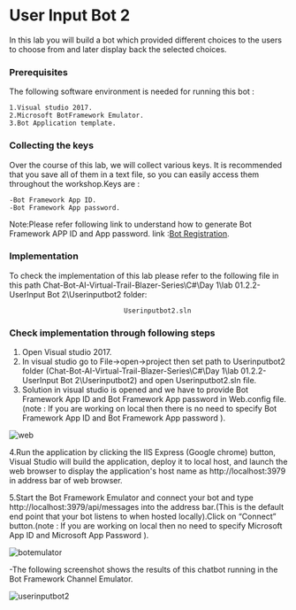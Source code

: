# User Input Bot 2

In this lab you will build a bot which provided different choices to the users to choose from and later display back the selected choices.

### Prerequisites
The following software environment is needed for running this bot :

```
1.Visual studio 2017.
2.Microsoft BotFramework Emulator.
3.Bot Application template.
```

### Collecting the keys

Over the course of this lab, we will collect various keys. It is recommended that you save all of them in a text file, so you can easily access them throughout the workshop.Keys are :
```
-Bot Framework App ID.
-Bot Framework App password.
```
Note:Please refer following link to understand how to generate Bot Framework APP ID and App password.  link :[Bot Registration](https://docs.microsoft.com/en-us/azure/bot-service/bot-service-quickstart-registration?view=azure-bot-service-3.0).

### Implementation

To check the implementation of this lab please refer to the following file in this path Chat-Bot-AI-Virtual-Trail-Blazer-Series\C#\Day 1\lab 01.2.2-UserInput Bot 2\Userinputbot2 folder:

```
                             Userinputbot2.sln
```

### Check implementation through following steps

1. Open Visual studio 2017.
2. In visual studio go to File->open->project then set path to Userinputbot2 folder (Chat-Bot-AI-Virtual-Trail-Blazer-Series\C#\Day 1\lab 01.2.2-UserInput Bot 2\Userinputbot2) and open Userinputbot2.sln file.
3. Solution in visual studio is opened and  we have to provide Bot Framework App ID and Bot Framework App password in Web.config file.(note : If you are working on local then there is no need to specify Bot Framework App ID and Bot Framework App password ).

![web](https://user-images.githubusercontent.com/31923904/40702591-1b000c26-6400-11e8-89a3-6bbbc4aaa6b8.png)

4.Run the application by clicking the IIS Express (Google chrome) button, Visual Studio will build the application, deploy it to local host, and launch the web browser to display the application's host name as http://localhost:3979 in address bar of web browser. 

5.Start the Bot Framework Emulator and connect your bot and type http://localhost:3979/api/messages into the address bar.(This is the default end point that your bot listens to when hosted locally).Click on “Connect” button.(note : If you are working on local then no need to specify Microsoft App ID and Microsoft App Password ).

  
![botemulator](https://user-images.githubusercontent.com/31923904/40710991-b411a8fe-6417-11e8-96e9-7bad98d7a192.png)

  -The following screenshot shows the results of this chatbot running in the Bot Framework Channel Emulator.

![userinputbot2](https://user-images.githubusercontent.com/31923904/40873321-cc7e92ec-667b-11e8-8923-45ddc7942a69.png)

                                    





